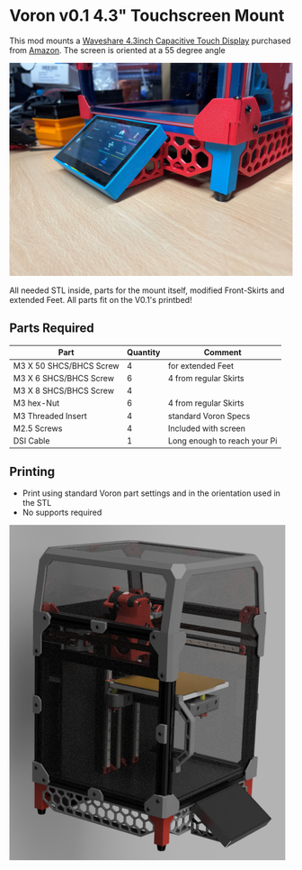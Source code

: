 # Voron v0.1 4.3" Touchscreen Mount

This mod mounts a [Waveshare 4.3inch Capacitive Touch Display](https://www.waveshare.com/4.3inch-dsi-lcd.htm) purchased from [Amazon](https://www.amazon.de/gp/product/B08CH24YYD/ref=ppx_yo_dt_b_asin_title_o00_s00?ie=UTF8&psc=1).  The screen is oriented at a 55 degree angle

![Image/Waveshare43_Mount.jpg](Image/Waveshare43_Mount.jpg)

All needed STL inside, parts for the mount itself, modified Front-Skirts and extended Feet. All parts fit on the V0.1's printbed!

## Parts Required
| Part | Quantity | Comment|
|------|------|--------|
| M3 X 50 SHCS/BHCS Screw | 4 | for extended Feet |
| M3 X 6 SHCS/BHCS Screw | 6 | 4 from regular Skirts |
| M3 X 8 SHCS/BHCS Screw | 4 |  |
| M3 hex-Nut | 6 | 4 from regular Skirts |
| M3 Threaded Insert | 4 | standard Voron Specs |
| M2.5 Screws | 4 | Included with screen |
| DSI Cable | 1 | Long enough to reach your Pi |

## Printing
- Print using standard Voron part settings and in the orientation used in the STL
- No supports required

![Image/Waveshare43_Mount_rendered.png](Image/Waveshare43_Mount_rendered.png)